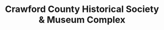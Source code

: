 ---
layout: repo
title: "Crawford County Historical Society & Museum Complex"
id: 4001
permalink: repos/4001/
---